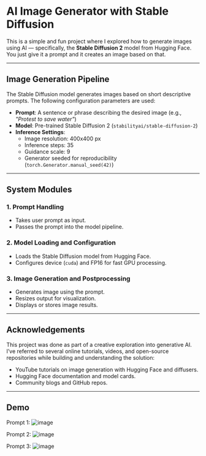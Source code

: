 # AI Image Generator with Stable Diffusion

This is a simple and fun project where I explored how to generate images using AI — specifically, the **Stable Diffusion 2** model from Hugging Face. You just give it a prompt and it creates an image based on that.

---

## Image Generation Pipeline

The Stable Diffusion model generates images based on short descriptive prompts. The following configuration parameters are used:

- **Prompt**: A sentence or phrase describing the desired image (e.g., *"Protest to save water"*)
- **Model**: Pre-trained Stable Diffusion 2 (`stabilityai/stable-diffusion-2`)
- **Inference Settings**:
  - Image resolution: 400x400 px
  - Inference steps: 35
  - Guidance scale: 9
  - Generator seeded for reproducibility (`torch.Generator.manual_seed(42)`)

---

## System Modules

### 1. Prompt Handling

- Takes user prompt as input.
- Passes the prompt into the model pipeline.

### 2. Model Loading and Configuration

- Loads the Stable Diffusion model from Hugging Face.
- Configures device (`cuda`) and FP16 for fast GPU processing.

### 3. Image Generation and Postprocessing

- Generates image using the prompt.
- Resizes output for visualization.
- Displays or stores image results.

---

## Acknowledgements

This project was done as part of a creative exploration into generative AI. I’ve referred to several online tutorials, videos, and open-source repositories while building and understanding the solution:

- YouTube tutorials on image generation with Hugging Face and diffusers.
- Hugging Face documentation and model cards.
- Community blogs and GitHub repos.

---

## Demo

Prompt 1:
![image](https://github.com/user-attachments/assets/fad79181-08d0-4b34-a7d7-3a3ea4955f1d)

Prompt 2:
![image](https://github.com/user-attachments/assets/f1be61cf-bc87-4bc9-afa8-4550a07e1d18)

Prompt 3:
![image](https://github.com/user-attachments/assets/c0b45d02-6945-4375-8366-4d6ebe81c735)
